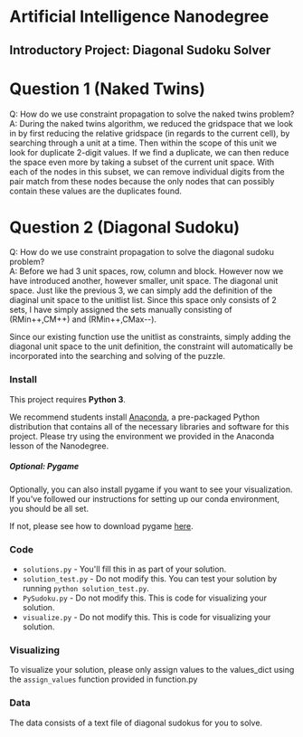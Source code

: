 # Artificial Intelligence Nanodegree
## Introductory Project: Diagonal Sudoku Solver

# Question 1 (Naked Twins)
Q: How do we use constraint propagation to solve the naked twins problem?  
A: During the naked twins algorithm, we reduced the gridspace that we look in by first reducing the relative gridspace (in regards to the current cell), by searching through
a unit at a time. Then within the scope of this unit we look for duplicate 2-digit values. If we find a duplicate, we can then reduce the space even more by taking a subset of the 
current unit space. With each of the nodes in this subset, we can remove individual digits from the pair match from these nodes because the only nodes that can possibly contain these
values are the duplicates found.

# Question 2 (Diagonal Sudoku)
Q: How do we use constraint propagation to solve the diagonal sudoku problem?  
A: Before we had 3 unit spaces, row, column and block. However now we have introduced another, however smaller, unit space. The diagonal unit space. Just like the previous 3, we can simply
add the definition of the diaginal unit space to the unitlist list. Since this space only consists of 2 sets, I have simply assigned the sets manually consisting of 
(RMin++,CM++) and (RMin++,CMax--).

Since our existing function use the unitlist as constraints, simply adding the diagonal unit space to the unit definition, the constraint will automatically be incorporated into the 
searching and solving of the puzzle. 

### Install

This project requires **Python 3**.

We recommend students install [Anaconda](https://www.continuum.io/downloads), a pre-packaged Python distribution that contains all of the necessary libraries and software for this project. 
Please try using the environment we provided in the Anaconda lesson of the Nanodegree.

##### Optional: Pygame

Optionally, you can also install pygame if you want to see your visualization. If you've followed our instructions for setting up our conda environment, you should be all set.

If not, please see how to download pygame [here](http://www.pygame.org/download.shtml).

### Code

* `solutions.py` - You'll fill this in as part of your solution.
* `solution_test.py` - Do not modify this. You can test your solution by running `python solution_test.py`.
* `PySudoku.py` - Do not modify this. This is code for visualizing your solution.
* `visualize.py` - Do not modify this. This is code for visualizing your solution.

### Visualizing

To visualize your solution, please only assign values to the values_dict using the ```assign_values``` function provided in function.py

### Data

The data consists of a text file of diagonal sudokus for you to solve.